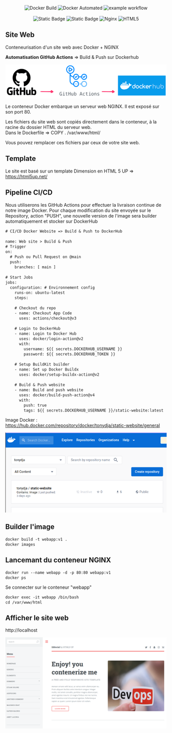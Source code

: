 <div align="center">

![Docker Build](https://img.shields.io/badge/docker-build-green)    ![Docker Automated](https://img.shields.io/docker/automated/jrottenberg/ffmpeg.svg)   ![example workflow](https://github.com/Tony-Dja/Docker-static-website/actions/workflows/github-ci.yml/badge.svg) <br /><br />
![Static Badge](https://img.shields.io/badge/GitHub_Actions-2088FF?style=for-the-badge&logo=github-actions&logoColor=white)     ![Static Badge](https://img.shields.io/badge/Docker-2CA5E0?style=for-the-badge&logo=docker&logoColor=white)     ![Nginx](https://img.shields.io/badge/nginx-%23009639.svg?style=for-the-badge&logo=nginx&logoColor=white)     ![HTML5](https://img.shields.io/badge/html5-%23E34F26.svg?style=for-the-badge&logo=html5&logoColor=white)

</div>

Site Web
----------------------

Conteneurisation d'un site web avec Docker + NGINX <br />

<strong>Automatisation GitHub Actions</strong> => Build & Push sur Dockerhub <br />

<div align="center">

![Screen](https://github.com/Tony-Dja/Docker-contenerized-website/blob/4ed25e9c079d1e200becd87664d73295129705c4/screenshots/build-push.png)

</div>

Le conteneur Docker embarque un serveur web NGINX. Il est exposé sur son port 80.

Les fichiers du site web sont copiés directement dans le conteneur, à la racine du dossier HTML du serveur web.<br />
Dans le Dockerfile => COPY . /var/www/html/

Vous pouvez remplacer ces fichiers par ceux de votre site web.


Template
----------------------

Le site est basé sur un template Dimension en HTML 5 UP => https://html5up.net/


Pipeline CI/CD
----------------------

Nous utiliserons les GitHub Actions pour effectuer la livraison continue de notre image Docker.
Pour chaque modification du site envoyée sur le Repository, action "PUSH", une nouvelle version de l'image sera builder automatiquement et stocker sur DockerHub

```
# CI/CD Docker Website => Build & Push to DockerHub

name: Web site > Build & Push
# Trigger
on:
  # Push ou Pull Request on @main
  push:
    branches: [ main ] 

# Start Jobs
jobs:
  configuration: # Environnement config
    runs-on: ubuntu-latest
    steps:

    # Checkout du repo
    - name: Checkout App Code
      uses: actions/checkout@v3

    # Login to DockerHub
    - name: Login to Docker Hub
      uses: docker/login-action@v2
      with:
        username: ${{ secrets.DOCKERHUB_USERNAME }}
        password: ${{ secrets.DOCKERHUB_TOKEN }}

    # Setup BuildKit builder
    - name: Set up Docker Buildx
      uses: docker/setup-buildx-action@v2
    
    # Build & Push website
    - name: Build and push website
      uses: docker/build-push-action@v4
      with:
        push: true
        tags: ${{ secrets.DOCKERHUB_USERNAME }}/static-website:latest
```

Image Docker : <br />
https://hub.docker.com/repository/docker/tonydja/static-website/general

<div align="center">

![Screen](https://github.com/Tony-Dja/Docker-contenerized-website/blob/6844912bdbc3d61d07958bac0c192fb337e61800/screenshots/image-docker.png)

</div>


Builder l'image
----------------------

```
docker build -t webapp:v1 .
docker images
```

Lancemant du conteneur NGINX
----------------------

```
docker run --name webapp -d -p 80:80 webapp:v1
docker ps
```

Se connecter sur le conteneur "webapp"<br />

```
docker exec -it webapp /bin/bash
cd /var/www/html
```


Afficher le site web
----------------------

http://localhost


![Screen](https://github.com/Tony-Dja/Docker-contenerized-website/blob/6a419e725c7aec615cbaeca6213b02b641ced525/screenshots/website.png)
